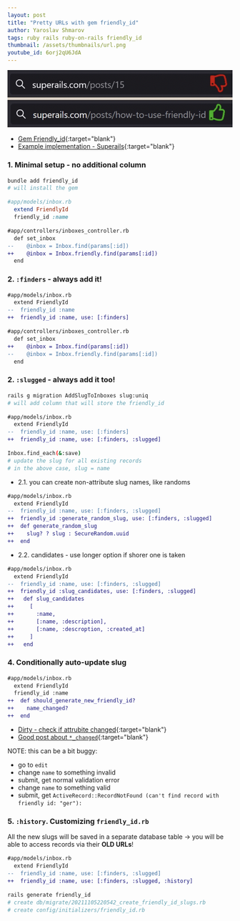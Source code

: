 ```yaml
---
layout: post
title: "Pretty URLs with gem friendly_id"
author: Yaroslav Shmarov
tags: ruby rails ruby-on-rails friendly_id
thumbnail: /assets/thumbnails/url.png
youtube_id: 6orj2qU6JdA
---
```


![friendly id url example](/assets/images/friendly_id_urls.png)

* [Gem Friendly_id](https://github.com/norman/friendly_id){:target="blank"}
* [Example implementation - Superails](https://github.com/corsego/52-friendly-id/commit/00989cb4dc0a14409e067220707e24498208bd4e){:target="blank"}

### 1. Minimal setup - no additional column

```sh
bundle add friendly_id
# will install the gem
```

```ruby
#app/models/inbox.rb
  extend FriendlyId
  friendly_id :name
```

```diff
#app/controllers/inboxes_controller.rb
  def set_inbox
--    @inbox = Inbox.find(params[:id])
++    @inbox = Inbox.friendly.find(params[:id])
  end
```

### 2. `:finders` - always add it!

```diff
#app/models/inbox.rb
  extend FriendlyId
--  friendly_id :name
++  friendly_id :name, use: [:finders]
```

```diff
#app/controllers/inboxes_controller.rb
  def set_inbox
++    @inbox = Inbox.find(params[:id])
--    @inbox = Inbox.friendly.find(params[:id])
  end
```

### 2. `:slugged` - always add it too!

```sh
rails g migration AddSlugToInboxes slug:uniq
# will add column that will store the friendly_id
```

```diff
#app/models/inbox.rb
  extend FriendlyId
--  friendly_id :name, use: [:finders]
++  friendly_id :name, use: [:finders, :slugged]
```

```sh
Inbox.find_each(&:save)
# update the slug for all existing records
# in the above case, slug = name
```

* 2.1. you can create non-attribute slug names, like randoms

```diff
#app/models/inbox.rb
  extend FriendlyId
--  friendly_id :name, use: [:finders, :slugged]
++  friendly_id :generate_random_slug, use: [:finders, :slugged]
++  def generate_random_slug
++    slug? ? slug : SecureRandom.uuid
++  end
```

* 2.2. candidates - use longer option if shorer one is taken

```diff
#app/models/inbox.rb
  extend FriendlyId
--  friendly_id :name, use: [:finders, :slugged]
++  friendly_id :slug_candidates, use: [:finders, :slugged]
++   def slug_candidates
++     [
++       :name,
++       [:name, :description],
++       [:name, :descroption, :created_at]
++     ]
++   end
```

### 4. Conditionally auto-update slug

```diff
#app/models/inbox.rb
  extend FriendlyId
  friendly_id :name
++  def should_generate_new_friendly_id?
++    name_changed?
++  end
```

* [Dirty - check if attrubite changed](https://api.rubyonrails.org/classes/ActiveModel/Dirty.html){:target="blank"}
* [Good post about `*_changed`](https://blog.saeloun.com/2020/03/24/rails-attribute_name_previously_changed-accepts-from-and-to-arguments.html){:target="blank"}

NOTE: this can be a bit buggy:
* go to `edit`
* change `name` to something invalid
* submit, get normal validation error
* change `name` to something valid
* submit, get `ActiveRecord::RecordNotFound (can't find record with friendly id: "ger"):`

### 5. `:history`. Customizing `friendly_id.rb`

All the new slugs will be saved in a separate database table -> you will be able to access records via their **OLD URLs**!

```diff
#app/models/inbox.rb
  extend FriendlyId
--  friendly_id :name, use: [:finders, :slugged]
++  friendly_id :name, use: [:finders, :slugged, :history]
```

```sh
rails generate friendly_id
# create db/migrate/20211105220542_create_friendly_id_slugs.rb
# create config/initializers/friendly_id.rb
```
